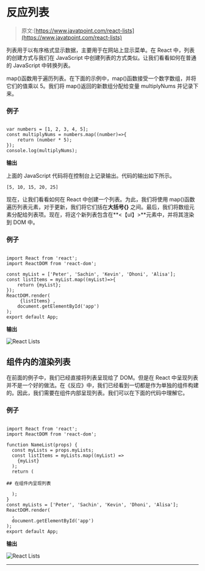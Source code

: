 # 反应列表

> 原文:[https://www.javatpoint.com/react-lists](https://www.javatpoint.com/react-lists)

列表用于以有序格式显示数据，主要用于在网站上显示菜单。在 React 中，列表的创建方式与我们在 JavaScript 中创建列表的方式类似。让我们看看如何在普通的 JavaScript 中转换列表。

map()函数用于遍历列表。在下面的示例中，map()函数接受一个数字数组，并将它们的值乘以 5。我们将 map()返回的新数组分配给变量 multiplyNums 并记录下来。

### 例子

```

var numbers = [1, 2, 3, 4, 5]; 
const multiplyNums = numbers.map((number)=>{ 
	return (number * 5); 
}); 
console.log(multiplyNums); 

```

**输出**

上面的 JavaScript 代码将在控制台上记录输出。代码的输出如下所示。

```
[5, 10, 15, 20, 25]

```

现在，让我们看看如何在 React 中创建一个列表。为此，我们将使用 map()函数遍历列表元素，对于更新，我们将它们括在**大括号{}** 之间。最后，我们将数组元素分配给列表项。现在，将这个新列表包含在**<【ul】></ul>**元素中，并将其渲染到 DOM 中。

### 例子

```

import React from 'react'; 
import ReactDOM from 'react-dom'; 

const myList = ['Peter', 'Sachin', 'Kevin', 'Dhoni', 'Alisa']; 
const listItems = myList.map((myList)=>{ 
	return {myList}; 
}); 
ReactDOM.render( 
	 {listItems} , 
	document.getElementById('app') 
); 
export default App;

```

**输出**

![React Lists](../Images/fadedcbe09f33b9cfeb4bfc1a4fbf071.png)

## 组件内的渲染列表

在前面的例子中，我们已经直接将列表呈现给了 DOM。但是在 React 中呈现列表并不是一个好的做法。在《反应》中，我们已经看到一切都是作为单独的组件构建的。因此，我们需要在组件内部呈现列表。我们可以在下面的代码中理解它。

### 例子

```

import React from 'react'; 
import ReactDOM from 'react-dom'; 

function NameList(props) {
  const myLists = props.myLists;
  const listItems = myLists.map((myList) =>
    {myList}
  );
  return (

## 在组件内呈现列表

  );
}
const myLists = ['Peter', 'Sachin', 'Kevin', 'Dhoni', 'Alisa']; 
ReactDOM.render(
  ,
  document.getElementById('app')
);
export default App; 
```

**输出**

![React Lists](../Images/b6dd41c35095df12e193ae1b66f45f88.png)

* * *